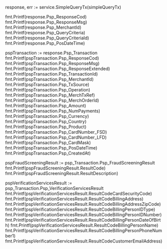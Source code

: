 response, err := service.SimpleQueryTx(simpleQueryTx)

fmt.Printf(response.Psp_ResponseCod)
fmt.Printf(response.Psp_ResponseMsg)
fmt.Printf(response.Psp_MerchantId)
fmt.Printf(response.Psp_QueryCriteria)
fmt.Printf(response.Psp_QueryCriteriaId)
fmt.Printf(response.Psp_PosDateTime)

pspTransaction := response.Psp_Transaction
fmt.Printf(pspTransaction.Psp_ResponseCod)
fmt.Printf(pspTransaction.Psp_ResponseMsg)
fmt.Printf(pspTransaction.Psp_ResponseExtended)
fmt.Printf(pspTransaction.Psp_TransactionId)
fmt.Printf(pspTransaction.Psp_MerchantId)
fmt.Printf(pspTransaction.Psp_TxSource)
fmt.Printf(pspTransaction.Psp_Operation)
fmt.Printf(pspTransaction.Psp_MerchTxRef)
fmt.Printf(pspTransaction.Psp_MerchOrderId)
fmt.Printf(pspTransaction.Psp_Amount)
fmt.Printf(pspTransaction.Psp_NumPayments)
fmt.Printf(pspTransaction.Psp_Currency)
fmt.Printf(pspTransaction.Psp_Country)
fmt.Printf(pspTransaction.Psp_Product)
fmt.Printf(pspTransaction.Psp_CardNumber_FSD)
fmt.Printf(pspTransaction.Psp_CardNumber_LFD)
fmt.Printf(pspTransaction.Psp_CardMask)
fmt.Printf(pspTransaction.Psp_PosDateTime)
fmt.Printf(pspTransaction.Psp_CreatedAt)

pspFraudScreeningResult := psp_Transaction.Psp_FraudScreeningResult
fmt.Printf(pspFraudScreeningResult.ResultCode)
fmt.Printf(pspFraudScreeningResult.ResultDescription)


pspVerificationServicesResult := psp_Transaction.Psp_VerificationServicesResult
fmt.Printf(pspVerificationServicesResult.ResultCodeCardSecurityCode)
fmt.Printf(pspVerificationServicesResult.ResultCodeBillingAddress)
fmt.Printf(pspVerificationServicesResult.ResultCodeBillingAddressZipCode)
fmt.Printf(pspVerificationServicesResult.ResultCodeBillingPersonIDType)
fmt.Printf(pspVerificationServicesResult.ResultCodeBillingPersonIDNumber)
fmt.Printf(pspVerificationServicesResult.ResultCodeBillingPersonDateOfBirth)
fmt.Printf(pspVerificationServicesResult.ResultCodeBillingPersonName)
fmt.Printf(pspVerificationServicesResult.ResultCodeBillingPersonPhoneNumber1)
fmt.Printf(pspVerificationServicesResult.ResultCodeCustomerEmailAddress)


